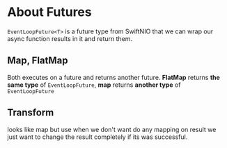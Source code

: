 # About Futures
`EventLoopFuture<T>` is a future type from SwiftNIO that we can wrap our async function results in it and return them.

## Map, FlatMap
Both executes on a future and returns another future. **FlatMap** returns **the same type** of `EventLoopFuture`, **map** returns **another type** of `EventLoopFuture`

## Transform
looks like map but use when we don't want do any mapping on result we just want to change the result completely if its was successful.
